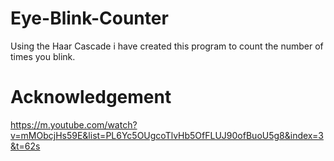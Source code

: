 # Eye-Blink-Counter
Using the Haar Cascade i have created this program to count the number of times you blink. 

# Acknowledgement
https://m.youtube.com/watch?v=mMObcjHs59E&list=PL6Yc5OUgcoTlvHb5OfFLUJ90ofBuoU5g8&index=3&t=62s
